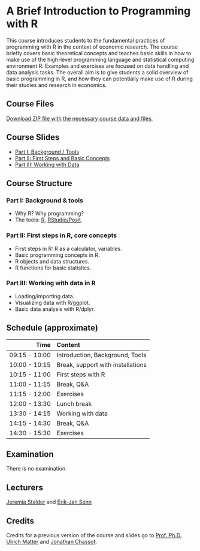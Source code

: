 # A Brief Introduction to Programming with R

This course introduces students to the fundamental practices of programming with R in the context of economic research. The course briefly covers basic theoretical concepts and teaches basic skills in how to make use of the high-level programming language and statistical computing environment R. Examples and exercises are focused on data handling and data analysis tasks. The overall aim is to give students a solid overview of basic programming in R, and how they can potentially make use of R during their studies and research in economics.

## Course Files

[Download ZIP file with the necessary course data and files.](https://github.com/ErikSenn/intro-to-r-2025/archive/refs/heads/master.zip)

## Course Slides
- [Part I: Background / Tools](https://www.jldc.ch/slides/2023_intro_to_r_1.html)
- [Part II: First Steps and Basic Concepts](https://www.jldc.ch/slides/2023_intro_to_r_2.html)
- [Part III: Working with Data](https://www.jldc.ch/slides/2023_intro_to_r_3.html)

## Course Structure

### Part I: Background & tools
- Why R? Why programming?
- The tools: [R](https://www.r-project.org/), [RStudio/Posit](https://posit.co/).

### Part II: First steps in R, core concepts
- First steps in R: R as a calculator, variables.
- Basic programming concepts in R.
- R objects and data structures.
- R functions for basic statistics.

### Part III: Working with data in R
- Loading/importing data.
- Visualizing data with R/ggplot.
- Basic data analysis with R/dplyr.

## Schedule (approximate)

|Time|Content|
|--:|:--|
|09:15 - 10:00|Introduction, Background, Tools|
|10:00 - 10:15|Break, support with installations|
|10:15 - 11:00|First steps with R|
|11:00 - 11:15|Break, Q&A|
|11:15 - 12:00|Exercises|
|12:00 - 13:30|Lunch break|
|13:30 - 14:15|Working with data|
|14:15 - 14:30|Break, Q&A|
|14:30 - 15:30|Exercises|

## Examination
There is no examination.

## Lecturers
[Jeremia Stalder](https://github.com/JeremiaStalder) and [Erik-Jan Senn](https://eriksenn.github.io/)

## Credits
Credits for a previous version of the course and slides go to [Prof. Ph.D. Ulrich Matter](https://umatter.github.io/) and [Jonathan Chassot](https://github.com/jldc).


